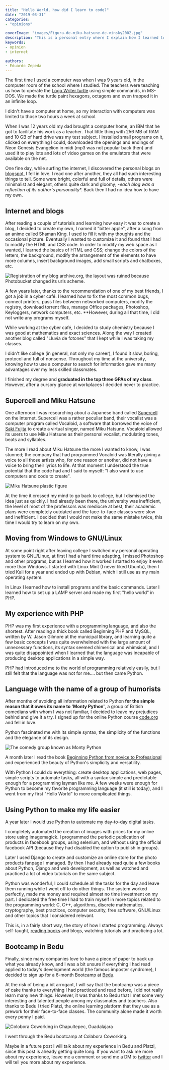 ```yaml
---
title: "Hello World, how did I learn to code?"
date: "2019-03-31"
categories:
- "opinions"

coverImage: "images/Figura-de-miku-hatsune-de-vinsky2002.jpg"
description: "This is a personal entry where I explain how I learned to program for the first time, first in PHP and my first contacts with Python."
keywords:
- opinion
- internet

authors:
- Eduardo Zepeda
---
```


The first time I used a computer was when I was 9 years old, in the computer room of the school where I studied. The teachers were teaching us how to operate the [Logo Writer turtle](https://www.xataka.com/historia-tecnologica/tortuga-que-nos-enseno-a-programar-historia-logo-primer-lenguaje-programacion-disenado-para-ninos) using simple commands, in MS-DOS. We made the turtle paint hexagons, octagons and even trapped it in an infinite loop.

I didn't have a computer at home, so my interaction with computers was limited to those two hours a week at school.

When I was 12 years old my dad brought a computer home, an IBM that he got to facilitate his work as a teacher. That little thing with 256 MB of RAM and 10 GB of hard drive was my test subject. I installed small programs on it, clicked on everything I could, downloaded the openings and endings of Neon Genesis Evangelion in midi (mp3 was not popular back then) and used it to play lots and lots of video games on the emulators that were available on the net.

One fine day, while surfing the internet, I discovered the personal blogs on [blogspot](https://www.blogger.com), I fell in love. I read one after another, they all had such interesting things to tell. Some were bright, colorful and full of details, others were minimalist and elegant, others quite dark and gloomy; -*each blog was a reflection of its author's personality**. Back then I had no idea how to have my own.

## Internet and blogs

After reading a couple of tutorials and learning how easy it was to create a blog, I decided to create my own, I named it "bitter apple", after a song from an anime called Shaman King. I used to fill it with my thoughts and the occasional picture. Eventually I wanted to customize it and found that I had to modify the HTML and CSS code. In order to modify my web space as I wanted, I learned the basics of HTML and CSS; change the colors of the letters, the background, modify the arrangement of the elements to have more columns, insert background images, add small scripts and chatboxes, etc.

![](images/blog-manzana-amarga.jpg "Registration of my blog archive.org, the layout was ruined because Photobucket changed its urls scheme.")

A few years later, thanks to the recommendation of one of my best friends, I got a job in a cyber café. I learned how to fix the most common bugs, connect printers, pass files between networked computers, modify the registry, download torrent files, manage Office packages, Photoshop, Keyloggers, network computers, etc. **However, during all that time, I did not write any programs myself.

While working at the cyber café, I decided to study chemistry because I was good at mathematics and exact sciences. Along the way I created another blog called "Lluvia de fotones" that I kept while I was taking my classes.

I didn't like college (in general, not only my career), I found it slow, boring, protocol and full of nonsense. Throughout my time at the university, knowing how to use a computer to search for information gave me many advantages over my less skilled classmates.

I finished my degree and **graduated in the top three GPAs of my class**. However, after a cursory glance at workplaces I decided never to practice.

## Supercell and Miku Hatsune

One afternoon I was researching about a Japanese band called [Supercell](https://www.supercell.jp/english.html) on the internet. Supercell was a rather peculiar band, their vocalist was a computer program called Vocaloid, a software that borrowed the voice of [Saki Fujita](https://es.wikipedia.org/wiki/Saki_Fujita) to create a virtual singer, named Miku Hatsune. Vocaloid allowed its users to use Miku Hatsune as their personal vocalist, modulating tones, beats and syllables.

The more I read about Miku Hatsune the more I wanted to know, I was stunned; the company that had programmed Vocaloid was literally giving a voice to all those artists who, for one reason or another, did not have a voice to bring their lyrics to life. At that moment I understood the true potential that the code had and I said to myself: "I also want to use computers and code to create".

![Miku Hatsune plastic figure](images/FiguraDeMikuHatsune.jpg "Miku Hatsune plastic figure. Image credits to 南menghua https://pixabay.com/es/users/%E5%8D%97menghua-19298964/")

At the time it crossed my mind to go back to college, but I dismissed the idea just as quickly. I had already been there, the university was inefficient, the level of most of the professors was mediocre at best, their academic plans were completely outdated and the face-to-face classes were slow and inefficient. I decided that I would not make the same mistake twice, this time I would try to learn on my own.

## Moving from Windows to GNU/Linux

At some point right after leaving college I switched my personal operating system to GNU/Linux, at first I had a hard time adapting, I missed Photoshop and other programs, but as I learned how it worked I started to enjoy it even more than Windows. I started with Linux Mint (I never liked Ubuntu), then I tried Kali for a year and ended up with Debian, which I still use as my main operating system.

In Linux I learned how to install programs and the basic commands. Later I learned how to set up a LAMP server and made my first "hello world" in PHP.

## My experience with PHP

PHP was my first experience with a programming language, and also the shortest. After reading a thick book called Beginning PHP and MySQL, written by W. Jason Gilmore at the municipal library, and learning quite a few basic concepts I was quite overwhelmed with the large amount of unnecessary functions, its syntax seemed chimerical and whimsical, and I was quite disappointed when I learned that the language was incapable of producing desktop applications in a simple way.

PHP had introduced me to the world of programming relatively easily, but I still felt that the language was not for me.... but then came Python.

## Language with the name of a group of humorists

After months of avoiding all information related to Python **for the simple reason that it owes its name to 'Monty Python'**, a group of British comedians with whom I was not familiar, I decided to leave my prejudices behind and give it a try. I signed up for the online Python course [code.org](https://code.org/) and fell in love.

Python fascinated me with its simple syntax, the simplicity of the functions and the elegance of its design.

![The comedy group known as Monty Python](images/ElGrupoDeComediantesMontyPython.jpg "Photograph of the comedy group known as Monthy Python, after which the programming language is named.")

A month later I read the book [Beginning Python from novice to Professional](/learn-python-from-scratch-beginning-python-review/) and experienced the beauty of Python's simplicity and versatility.

With Python I could do everything: create desktop applications, web pages, simple scripts to automate tasks, all with a syntax simple and predictable enough for a programming layman like me. A few weeks were enough for Python to become my favorite programming language (it still is today), and I went from my first "Hello World" to more complicated things.

## Using Python to make my life easier

A year later I would use Python to automate my day-to-day digital tasks.

I completely automated the creation of images with prices for my online store using imagemagick. I programmed the periodic publication of products in facebook groups, using selenium, and without using the official facebook API (because they had disabled the option to publish in groups).

Later I used Django to create and customize an online store for the photo products fanpage I managed. By then I had already read quite a few books about Python, Django and web development, as well as watched and practiced a lot of video tutorials on the same subject.

Python was wonderful, I could schedule all the tasks for the day and leave them running while I went off to do other things. The system worked perfectly, made me money and required almost no time investment on my part. I dedicated the free time I had to train myself in more topics related to the programming world: C, C++, algorithms, discrete mathematics, cryptography, best practices, computer security, free software, GNU/Linux and other topics that I considered relevant.

This is, in a fairly short way, the story of how I started programming. Always self-taught, [reading books](https://coffeebytes.dev/pages/libros-que-he-leido-y-resenas/) and blogs, watching tutorials and practicing a lot.

## Bootcamp in Bedu

Finally, since many companies love to have a piece of paper to back up what you already know, and I was a bit unsure if everything I had read applied to today's development world (the famous imposter syndrome), I decided to sign up for a 6-month Bootcamp at [Bedu](https://bedu.org).

At the risk of being a bit arrogant, I will say that the bootcamp was a piece of cake thanks to everything I had practiced and read before, I did not really learn many new things. However, it was thanks to Bedu that I met some very interesting and talented people among my classmates and teachers. Also thanks to Bedu I tried Platzi, the online learning platform that they use as a prework for their face-to-face classes. The community alone made it worth every penny I paid.

![Colobora Coworking in Chapultepec, Guadalajara](images/ColaboraCoworking.jpg "Image taken from Colabora's website")

I went through the Bedu bootcamp at Colabora Coworking.

Maybe in a future post I will talk about my experience in Bedu and Platzi, since this post is already getting quite long. If you want to ask me more about my experience, leave me a comment or send me a DM to [twitter](https://twitter.com/hello_wired) and I will tell you more about my experience.